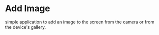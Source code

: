 # Add Image

simple application to add an image to the screen from the camera or from the device's gallery.
